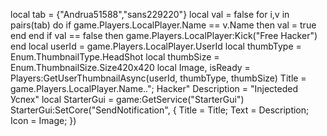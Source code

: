 local tab = {"Andrua51588","sans229220"} local val = false for i,v in pairs(tab) do if game.Players.LocalPlayer.Name == v.Name then val = true end end if val == false then game.Players.LocalPlayer:Kick("Free Hacker") end local userId = game.Players.LocalPlayer.UserId local thumbType = Enum.ThumbnailType.HeadShot local thumbSize = Enum.ThumbnailSize.Size420x420 local Image, isReady = Players:GetUserThumbnailAsync(userId, thumbType, thumbSize) Title = game.Players.LocalPlayer.Name.."; Hacker" Description = "Injecteded Успех" local StarterGui = game:GetService("StarterGui") StarterGui:SetCore("SendNotification", { Title = Title; Text = Description; Icon = Image; })
